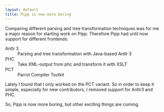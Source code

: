 ```yaml
---
layout: default
title: Pipp is now more boring
---
```


<p>
Comparing different parsing and tree transformation techniques was for me a major reason for starting work on Pipp. Therefore Pipp had until now support for different frontends:
</p><dl>
  <dt>Antlr 3</dt><dd>Parsing and tree transformation with Java-based Antlr 3</dd><dt>PHC</dt><dd>Take XML-output from phc and transform it with XSLT</dd><dt>PCT</dt><dd>Parrot Compiler Toolkit</dd></dl><p>
Lately I found that I only worked on the PCT variant. So in order to keep it simple, especially for new contributors, I removed
support for Antlr3 and PHC.
</p><p>
So, Pipp is now more boring, but other exciting things are coming.
</p>
